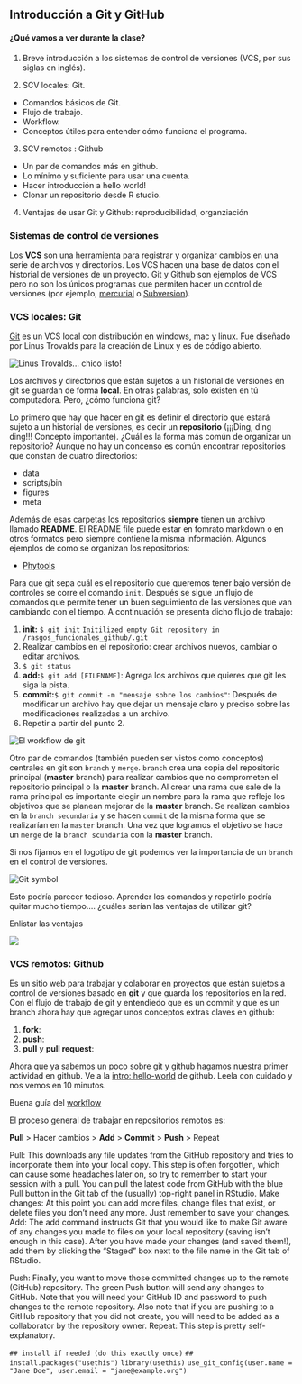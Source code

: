 ## Introducción a Git y GitHub

#### ¿Qué vamos a ver durante la clase? 

1.  Breve introducción a los sistemas de control de versiones (VCS, por sus siglas en inglés). 

2.  SCV locales: Git.
  *   Comandos básicos de Git. 
  *   Flujo de trabajo. 
  *   Workflow. 
  *   Conceptos útiles para entender cómo funciona el programa.

3.  SCV remotos : Github
  *   Un par de comandos más en github. 
  *   Lo mínimo y suficiente para usar una cuenta.
  *   Hacer introducción a hello world!
  *   Clonar un repositorio desde R studio.

4.  Ventajas de usar Git y Github: reproducibilidad, organziación
 

### Sistemas de control de versiones

Los **VCS** son una herramienta para registrar y organizar cambios en una serie de archivos y directorios. Los VCS hacen una base de datos con el historial de versiones de un proyecto. Git y Github son ejemplos de VCS pero no son los únicos programas que permiten hacer un control de versiones (por ejemplo, [mercurial](https://www.mercurial-scm.org/about) o [Subversion](http://subversion.apache.org/)). 

### VCS locales: Git

[Git](https://gitforwindows.org/) es un VCS local con distribución en windows, mac y linux. Fue diseñado por Linus Trovalds para la creación de Linux y es de código abierto. 

![Linus Trovalds... chico listo!](../meta/linus_trovalds.png )

Los archivos y directorios que están sujetos a un historial de versiones en git se guardan de forma **local**. En otras palabras, solo existen en tú computadora. Pero, ¿cómo funciona git?

Lo primero que hay que hacer en git es definir el directorio que estará sujeto a un historial de versiones, es decir un **repositorio** (¡¡¡Ding, ding ding!!! Concepto importante). 
¿Cuál es la forma más común de organizar un repositorio?
Aunque no hay un concenso es común encontrar repositorios que constan de cuatro directorios: 

- data
- scripts/bin
- figures
- meta

Además de esas carpetas los repositorios **siempre** tienen un archivo llamado **README**. El README file puede estar en fomrato markdown o en otros formatos pero siempre contiene la misma información. 
Algunos ejemplos de como se organizan los repositorios:
- [Phytools](https://github.com/liamrevell/phytools/)

Para que git sepa cuál es el repositorio que queremos tener bajo versión de controles se corre el comando `init`. Después se sigue un flujo de comandos que permite tener un buen seguimiento de las versiones que van cambiando con el tiempo. A continuación se presenta dicho flujo de trabajo:

1. **init:** `$ git init` 
     `Initilized empty Git repository in /rasgos_funcionales_github/.git` 
2. Realizar cambios en el repositorio: crear archivos nuevos, cambiar o editar archivos.
3. `$ git status` 
4. **add:**`$ git add [FILENAME]`: Agrega los archivos que quieres que git les siga la pista.
5. **commit:**`$ git commit -m "mensaje sobre los cambios"`: Después de modificar un archivo hay que dejar un mensaje claro y preciso sobre las modificaciones realizadas a un archivo.
6. Repetir a partir del punto 2.

![El workflow de git](../meta/version_control.png)


Otro par de comandos (también pueden ser vistos como conceptos) centrales en git son `branch` y `merge`. `branch` crea una copia del repositorio principal (**master** branch) para realizar cambios que no comprometen el repositorio principal o la **master** branch. Al crear una rama que sale de la rama principal es importante elegir un nombre para la rama que refleje los objetivos que se planean mejorar de la **master** branch. Se realizan cambios en la `branch secundaria` y se hacen `commit` de la misma forma que se realizarían en la `master` branch. Una vez que logramos el objetivo se hace un `merge` de la `branch scundaria` con la **master** branch.



Si nos fijamos en el logotipo de git podemos ver la importancia de un  `branch` en el control de versiones. 

![Git symbol](../meta/git_symbol.png)

Esto podría parecer tedioso. Aprender los comandos y repetirlo podría quitar mucho tiempo.... ¿cuáles serían las ventajas de utilizar git? 

Enlistar las ventajas

![](../meta/meme_github.png)


### VCS remotos: Github

Es un sitio web para trabajar y colaborar en proyectos que están sujetos a control de versiones basado en **git** y que guarda los repositorios en la red.
Con el flujo de trabajo de git y entendiedo que es un commit y que es un branch ahora hay que agregar unos conceptos extras claves en github:
1. **fork**:
1. **push**: 
2. **pull** y **pull request**: 

Ahora que ya sabemos un poco sobre git y github hagamos nuestra primer actividad en github. Ve a la [intro: hello-world](https://guides.github.com/activities/hello-world/) de github. Leela con cuidado y nos vemos en 10 minutos.



Buena guía del [workflow](https://guides.github.com/introduction/flow/)

El proceso general de trabajar en repositorios remotos es:

**Pull** > Hacer cambios > **Add** > **Commit** > **Push** > Repeat

Pull: This downloads any file updates from the GitHub repository and tries to incorporate them into your local copy. This step is often forgotten, which can cause some headaches later on, so try to remember to start your session with a pull. You can pull the latest code from GitHub with the blue Pull button in the Git tab of the (usually) top-right panel in RStudio.
Make changes: At this point you can add more files, change files that exist, or delete files you don’t need any more. Just remember to save your changes.
Add: The add command instructs Git that you would like to make Git aware of any changes you made to files on your local repository (saving isn’t enough in this case). After you have made your changes (and saved them!), add them by clicking the “Staged” box next to the file name in the Git tab of RStudio.

Push: Finally, you want to move those committed changes up to the remote (GitHub) repository. The green Push button will send any changes to GitHub. Note that you will need your GitHub ID and password to push changes to the remote repository. Also note that if you are pushing to a GitHub repository that you did not create, you will need to be added as a collaborator by the repository owner.
Repeat: This step is pretty self-explanatory.


`## install if needed (do this exactly once)` 
`## install.packages("usethis")`
`library(usethis)`
`use_git_config(user.name = "Jane Doe", user.email = "jane@example.org") `
